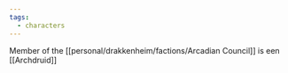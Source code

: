 ```yaml
---
tags:
  - characters
---
```


Member of the [[personal/drakkenheim/factions/Arcadian Council]] is een [[Archdruid]]

